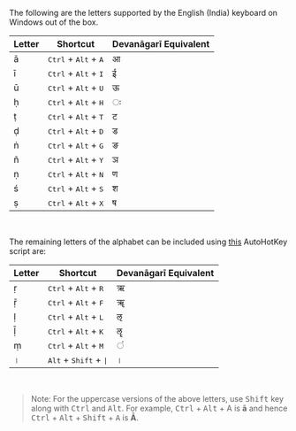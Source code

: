 The following are the letters supported by the English (India) keyboard on Windows out of the box.

| Letter | Shortcut                     | Devanāgarī Equivalent |
|--------|------------------------------|-----------------------|
| ā      | <kbd>Ctrl</kbd> + <kbd>Alt</kbd> + <kbd>A</kbd> | आ |
| ī      | <kbd>Ctrl</kbd> + <kbd>Alt</kbd> + <kbd>I</kbd> | ई |
| ū      | <kbd>Ctrl</kbd> + <kbd>Alt</kbd> + <kbd>U</kbd> | ऊ |
| ḥ      | <kbd>Ctrl</kbd> + <kbd>Alt</kbd> + <kbd>H</kbd> | ः |
| ṭ      | <kbd>Ctrl</kbd> + <kbd>Alt</kbd> + <kbd>T</kbd> | ट |
| ḍ      | <kbd>Ctrl</kbd> + <kbd>Alt</kbd> + <kbd>D</kbd> | ड |
| ṅ      | <kbd>Ctrl</kbd> + <kbd>Alt</kbd> + <kbd>G</kbd> | ङ |
| ñ      | <kbd>Ctrl</kbd> + <kbd>Alt</kbd> + <kbd>Y</kbd> | ञ |
| ṇ      | <kbd>Ctrl</kbd> + <kbd>Alt</kbd> + <kbd>N</kbd> | ण |
| ś      | <kbd>Ctrl</kbd> + <kbd>Alt</kbd> + <kbd>S</kbd> | श |
| ṣ      | <kbd>Ctrl</kbd> + <kbd>Alt</kbd> + <kbd>X</kbd> | ष |

<br/>

The remaining letters of the alphabet can be included using [this](IAST.ahk) AutoHotKey script are:

| Letter | Shortcut                     | Devanāgarī Equivalent |
|--------|------------------------------|-----------------------|
| ṛ      | <kbd>Ctrl</kbd> + <kbd>Alt</kbd> + <kbd>R</kbd>   | ऋ |
| ṝ      | <kbd>Ctrl</kbd> + <kbd>Alt</kbd> + <kbd>F</kbd>   | ॠ |
| ḷ      | <kbd>Ctrl</kbd> + <kbd>Alt</kbd> + <kbd>L</kbd>   | ऌ |
| ḹ      | <kbd>Ctrl</kbd> + <kbd>Alt</kbd> + <kbd>K</kbd>   | ॡ |
| ṃ      | <kbd>Ctrl</kbd> + <kbd>Alt</kbd> + <kbd>M</kbd>   | ं |
| ।      | <kbd>Alt</kbd> + <kbd>Shift</kbd> + <kbd>\|</kbd> | । |


<br/>

> Note: For the uppercase versions of the above letters, use <kbd>Shift</kbd> key along with <kbd>Ctrl</kbd> and <kbd>Alt</kbd>. For example, <kbd>Ctrl</kbd> + <kbd>Alt</kbd> + A is **ā** and hence <kbd>Ctrl</kbd> + <kbd>Alt</kbd> + <kbd>Shift</kbd> + <kbd>A</kbd> is **Ā**.